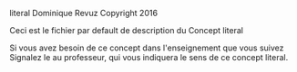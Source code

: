 literal
Dominique Revuz Copyright 2016

Ceci est le fichier par default de description du Concept literal

Si vous avez besoin de ce concept dans l'enseignement que vous suivez
 Signalez le au professeur, qui vous indiquera le sens de ce concept literal.

